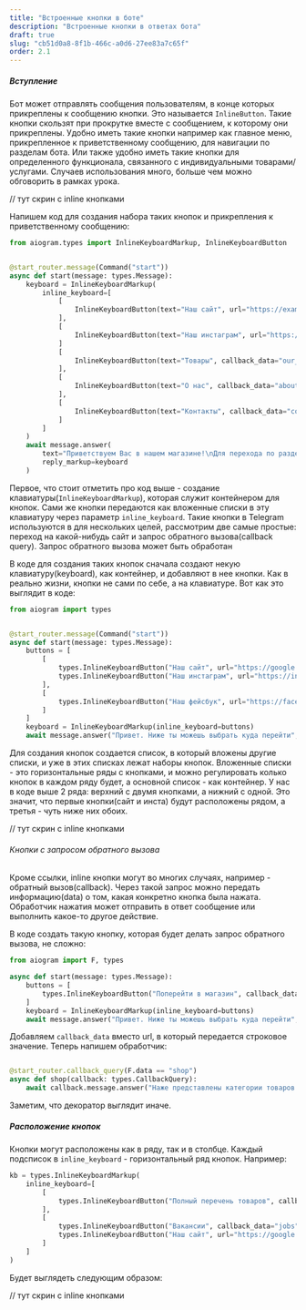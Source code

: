 ```yaml
---
title: "Встроенные кнопки в боте"
description: "Встроенные кнопки в ответах бота"
draft: true
slug: "cb51d0a8-8f1b-466c-a0d6-27ee83a7c65f"
order: 2.1
---
```


##### Вступление

Бот может отправлять сообщения пользователям, в конце которых прикреплены к сообщению кнопки. Это называется `InlineButton`. Такие кнопки скользят при прокрутке вместе с сообщением, к которому они прикреплены. Удобно иметь такие кнопки например как главное меню, прикрепленное к приветственному сообщению, для навигации по разделам бота. Или также удобно иметь такие кнопки для определенного функционала, связанного с индивидуальными товарами/услугами. Случаев использования много, больше чем можно обговорить в рамках урока.

// тут скрин с inline кнопками

Напишем код для создания набора таких кнопок и прикрепления к приветственному сообщению:

```python
from aiogram.types import InlineKeyboardMarkup, InlineKeyboardButton


@start_router.message(Command("start"))
async def start(message: types.Message):
    keyboard = InlineKeyboardMarkup(
        inline_keyboard=[
            [
                InlineKeyboardButton(text="Наш сайт", url="https://example.com")
            ],
            [
                InlineKeyboardButton(text="Наш инстаграм", url="https://instagram.com/example"),
            ]
            [
                InlineKeyboardButton(text="Товары", callback_data="our_products"),
            ],
            [
                InlineKeyboardButton(text="О нас", callback_data="about_us"),
            ],
            [
                InlineKeyboardButton(text="Контакты", callback_data="contacts"),
            ]
        ]
    )
    await message.answer(
        text="Приветствуем Вас в нашем магазине!\nДля перехода по разделам бота нажмите на кнопку ниже.",
        reply_markup=keyboard
    )
```

Первое, что стоит отметить про код выше - создание клавиатуры(`InlineKeyboardMarkup`), которая служит контейнером для кнопок. Сами же кнопки передаются как вложенные списки в эту клавиатуру через параметр `inline_keyboard`.
Такие кнопки в Telegram используются в для нескольких целей, рассмотрим две самые простые: переход на какой-нибудь сайт и 
запрос обратного вызова(callback query). Запрос обратного вызова может быть обработан 

В коде для создания таких кнопок сначала создают некую клавиатуру(keyboard), как контейнер, и добавляют в нее кнопки.
Как в реально жизни, кнопки не сами по себе, а на клавиатуре. Вот как это выглядит в коде:

```python
from aiogram import types


@start_router.message(Command("start"))
async def start(message: types.Message):
    buttons = [
        [
            types.InlineKeyboardButton("Наш сайт", url="https://google.com"),
            types.InlineKeyboardButton("Наш инстаграм", url="https://instagram.com")
        ],
        [
            types.InlineKeyboardButton("Наш фейсбук", url="https://facebook.com"),
        ]
    ]
    keyboard = InlineKeyboardMarkup(inline_keyboard=buttons)
    await message.answer("Привет. Ниже ты можешь выбрать куда перейти", reply_markup=keyboard)
```

Для создания кнопок создается список, в который вложены другие списки, и уже в этих списках лежат наборы кнопок.
Вложенные списки - это горизонтальные ряды с кнопками, и можно регулировать колько кнопок в каждом ряду будет, 
а основной список - как контейнер. У нас в коде выше 2 ряда: верхний с двумя кнопками, а нижний
с одной. Это значит, что первые кнопки(сайт и инста) будут расположены рядом, а третья - чуть ниже них обоих.

// тут скрин с inline кнопками

###### Кнопки с запросом обратного вызова

Кроме ссылки, inline кнопки могут во многих случаях, например - обратный вызов(callback). Через такой запрос можно передать
информацию(data) о том, какая конкретно кнопка была нажата. Обработчик нажатия может отправить в ответ сообщение
или выполнить какое-то другое действие. 

В коде создать такую кнопку, которая будет делать запрос обратного вызова, не сложно:

```python
from aiogram import F, types

async def start(message: types.Message):
    buttons = [
        types.InlineKeyboardButton("Поперейти в магазин", callback_data="shop"),
    ]
    keyboard = InlineKeyboardMarkup(inline_keyboard=buttons)
    await message.answer("Привет. Ниже ты можешь выбрать куда перейти", reply_markup=keyboard)

```

Добавляем `callback_data` вместо url, в который передается строковое значение. Теперь напишем обработчик:

```python

@start_router.callback_query(F.data == "shop")
async def shop(callback: types.CallbackQuery):
    await callback.message.answer("Наже представлены категории товаров. Выберите что-нибудь.")
```

Заметим, что декоратор выглядит иначе.

##### Расположение кнопок

Кнопки могут расположены как в ряду, так и в столбце.
Каждый подсписок в `inline_keyboard` - горизонтальный ряд кнопок. Например:

```python
kb = types.InlineKeyboardMarkup(
    inline_keyboard=[
        [
            types.InlineKeyboardButton("Полный перечень товаров", callback_data="shop"),
        ],
        [
            types.InlineKeyboardButton("Вакансии", callback_data="jobs"),
            types.InlineKeyboardButton("Наш сайт", url="https://google.com"),
        ]
    ]
)
```
Будет выглядеть следующим образом:

// тут скрин с inline кнопками
